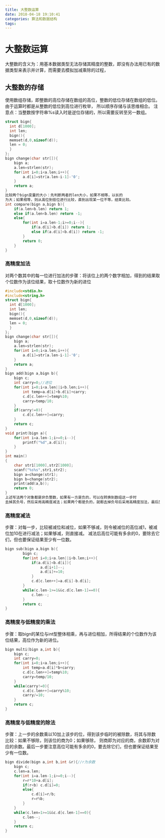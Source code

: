 ```yaml
---
title: 大整数运算
date: 2018-04-18 19:10:41
categories: 算法和数据结构
tags: 
---
```

# 大整数运算
  大整数的含义为：用基本数据类型无法存储其精度的整数，即没有办法用已有的数据类型来表示并计算，而需要去模拟加减乘除的过程，
## 大整数的存储
  使用数组存储，即整数的高位存储在数组的高位，整数的低位存储在数组的低位。由于运算时都是从整数的低位到高位进行枚举，
  所以顺序存储与该思维相合。
  注意点：当整数按字符串%s读入时是逆位存储的，所以需要反转至另一数组。
```cpp
struct bign{
  int d[1000];
  int len;
  bign(){
  memset(d,0,sizeof(d));
  len = 0;
  }
};
bign change(char str[]){
    bign a;
    a.len=strlen(str);
    for(int i=0;i<a.len;i++){
        a.d[i]=str[a.len-i-1]-'0';
    }
    return a;
}
比较两个bign变量的大小：先判断两者的len大小，如果不相等，以长的
为大；如果相等，则从高位到低位进行比较，直到出现某一位不等，结束比较。
int compare(bign a,bign b){
    if(a.len>b.len) return 1;
    else if(a.len<b.len) return -1;
    else{
        for(int i=a.len-1;i>=0;i--){
            if(a.d[i]>b.d[i]) return 1;
            else if(a.d[i]<b.d[i]) return -1;
        }
        return 0;
    }
}
```
### 高精度加法
对两个数其中的每一位进行加法的步骤：将该位上的两个数字相加，得到的结果取个位数作为该位结果，取十位数作为新的进位
```cpp
#include<stdio.h>
#include<string.h>
struct bign{
  int d[1000];
  int len;
  bign(){
  memset(d,0,sizeof(d));
  len = 0;
  }
};
bign change(char str[]){
    bign a;
    a.len=strlen(str);
    for(int i=0;i<a.len;i++){
        a.d[i]=str[a.len-i-1]-'0';
    }
    return a;
}
bign add(bign a,bign b){
    bign c;
    int carry=0;//进位
    for(int i=0;i<a.len||i<b.len;i++){
        int temp=a.d[i]+b.d[i]+carry;
        c.d[c.len++]=temp%10;
        carry=temp/10;
    }
    if(carry!=0){
        c.d[c.len++]=carry;
    }
    return c;
}
void print(bign a){
    for(int i=a.len-1;i>=0;i--){
        printf("%d",a.d[i]);
    }
}
int main()
{
    char str1[1000],str2[1000];
    scanf("%s%s",str1,str2);
    bign a=change(str1);
    bign b=change(str2);
    print(add(a,b));
    return 0;
}
上述写法两个对象都是非负整数，如果有一方是负的，可以在转换到数组这一步时
去掉其负号，然后采用高精度减法；如果两个都是负的，就都去掉负号后采用高精度加法，最后加上负号。
```
### 高精度减法
步骤：对每一步，比较被减位和减位，如果不够减，则令被减位的高位减1，被减位加10在进行减法；如果够减，则直接减。
减法后高位可能有多余的0，要除去它们，但也要保证结果至少有一位数。
```cpp
bign sub(bign a,bign b){
        bign c;
        for(int i=0;i<a.len||i<b.len;i++){
            if(a.d[i]<b.d[i]){
                a.d[i+1]--;
                a.d[i]+=10;
            }
            c.d[c.len++]=a.d[i]-b.d[i];
        }
        while(c.len-1>=1&&c.d[c.len-1]==0){
            c.len--;
        }
        return c;
}
```
### 高精度与低精度的乘法
步骤：取bign的某位与int型整体相乘，再与进位相加，所得结果的个位数作为该位结果，高位作为新的进位。
```cpp
bign multi(bign a,int b){
    bign c;
    int carry=0;
    for(int i=0;i<a.len;i++){
        int temp=a.d[i]*b+carry;
        c.d[c.len++]=temp%10;
        carry=temp/10;
    }
    while(carry!=0){
        c.d[c.len++]=carry%10;
        carry/=10;
    }
    return c;
}

```
### 高精度与低精度的除法
步骤：上一步的余数乘以10加上该步的位，得到该步临时的被除数，将其与除数比较：如果不够除，则该位的商为0；如果够除，
则商即为对应的商，余数即为对应的余数。最后一步要注意高位可能有多余的0，要去除它们，但也要保证结果至少有一位数。
```cpp
bign divide(bign a,int b,int &r){//r为余数
    bign c;
    c.len=a.len;
    for(int i=a.len-1;i>=0;i--){
        r=r*10+a.d[i];
        if(r<b) c.d[i]=0;
        else{
            c.d[i]=r/b;
            r=r%b;
        }
    }
    while(c.len=1>=1&&c.d[c.len-1]==0){
        c.len--;
    }
    return c;
}
```
